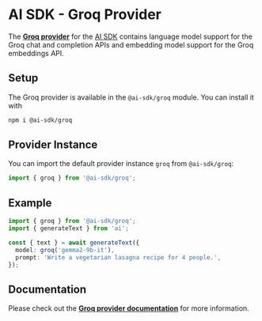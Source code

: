 # AI SDK - Groq Provider

The **[Groq provider](https://sdk.aithor.ai/providers/ai-sdk-providers/groq)** for the [AI SDK](https://sdk.aithor.ai/docs)
contains language model support for the Groq chat and completion APIs and embedding model support for the Groq embeddings API.

## Setup

The Groq provider is available in the `@ai-sdk/groq` module. You can install it with

```bash
npm i @ai-sdk/groq
```

## Provider Instance

You can import the default provider instance `groq` from `@ai-sdk/groq`:

```ts
import { groq } from '@ai-sdk/groq';
```

## Example

```ts
import { groq } from '@ai-sdk/groq';
import { generateText } from 'ai';

const { text } = await generateText({
  model: groq('gemma2-9b-it'),
  prompt: 'Write a vegetarian lasagna recipe for 4 people.',
});
```

## Documentation

Please check out the **[Groq provider documentation](https://sdk.aithor.ai/providers/ai-sdk-providers/groq)** for more information.
